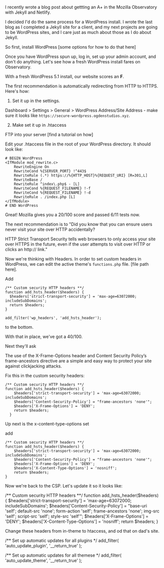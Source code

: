 I recently wrote a blog post about gettting an A+ in the Mozilla Observatory with Jekyll and Netlify. 

I decided I'd do the same process for a WordPress install. I wrote the last blog as I completed a Jekyll site for a client, and my next projects are going to be WordPress sites, and I care just as much about those as I do about Jekyll. 

So first, install WordPress [some options for how to do that here]

Once you have WordPress spun up, log in, set up your admin account, and don't do anything. Let's see how a fresh WordPress install fares on Observatory. 

With a fresh WordPress 5.1 install, our website scores an **F**. 

The first recommendation is automatically redirecting from HTTP to HTTPS. Here's how: 

1. Set it up in the settings. 

Dashboard > Settings > General > WordPress Address/Site Address - make sure it looks like `https://secure-wordpress.ogdenstudios.xyz`. 

2. Make set it up in .htaccess

FTP into your server [find a tutorial on how]

Edit your .htaccess file in the root of your WordPress directory. It should look like: 

```
# BEGIN WordPress
<IfModule mod_rewrite.c>
    RewriteEngine On
    RewriteCond %{SERVER_PORT} !^443$
    RewriteRule (.*) https://%{HTTP_HOST}%{REQUEST_URI} [R=301,L]
    RewriteBase /
    RewriteRule ^index\.php$ - [L]
    RewriteCond %{REQUEST_FILENAME} !-f
    RewriteCond %{REQUEST_FILENAME} !-d
    RewriteRule . /index.php [L]
</IfModule>
# END WordPress
```

Great! Mozilla gives you a 20/100 score and passed 6/11 tests now. 

The next recommendation is to "Did you know that you can ensure users never visit your site over HTTP accidentally?

HTTP Strict Transport Security tells web browsers to only access your site over HTTPS in the future, even if the user attempts to visit over HTTP or clicks an http:// link."

Now we're thinking with Headers. In order to set custom headers in WordPress, we can edit the active theme's `functions.php` file. [file path here]. 

Add 

```
/** Custom security HTTP headers **/
function add_hsts_header($headers) {
  $headers['strict-transport-security'] = 'max-age=63072000; includeSubDomains';
  return $headers;
}

add_filter('wp_headers', 'add_hsts_header');
``` 

to the bottom. 

With that in place, we've got a 40/100. 

Next they'll ask 

The use of the X-Frame-Options header and Content Security Policy’s frame-ancestors directive are a simple and easy way to protect your site against clickjacking attacks.

Fix this in the custom security headers: 

```
/** Custom security HTTP headers **/
function add_hsts_header($headers) {
	$headers['strict-transport-security'] = 'max-age=63072000; includeSubDomains';
	$headers['Content-Security-Policy'] = "frame-ancestors 'none'";
	$headers['X-Frame-Options'] = 'DENY';
	return $headers;
  }
```

Up next is the x-content-type-options set 

add 

```
/** Custom security HTTP headers **/
function add_hsts_header($headers) {
	$headers['strict-transport-security'] = 'max-age=63072000; includeSubDomains';
	$headers['Content-Security-Policy'] = "frame-ancestors 'none'";
	$headers['X-Frame-Options'] = 'DENY';
	$headers['X-Content-Type-Options'] = 'nosniff';
	return $headers;
}
```

Now we're back to the CSP. Let's update it so it looks like: 

/** Custom security HTTP headers **/
function add_hsts_header($headers) {
	$headers['strict-transport-security'] = 'max-age=63072000; includeSubDomains';
	$headers['Content-Security-Policy'] = "base-uri 'self'; default-src 'none'; form-action 'self'; frame-ancestors 'none'; img-src 'self'; script-src 'self'; style-src 'self'";
	$headers['X-Frame-Options'] = 'DENY';
	$headers['X-Content-Type-Options'] = 'nosniff';
	return $headers;
}


Change these headers from in-theme to htaccess, and od that on dad's site. 

/** Set up automatic updates for all plugins */
add_filter( 'auto_update_plugin', '__return_true' );

/** Set up automatic updates for all themese */
add_filter( 'auto_update_theme', '__return_true' );